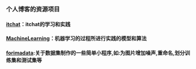 ### 个人博客的资源项目

#### [itchat](https://github.com/King-Key/Blogger/tree/itchat/itchat)：itchat的学习和实践
#### [MachineLearning](https://github.com/King-Key/Blogger/tree/itchat/MachineLearning)：机器学习的过程所进行实践的模型和算法
#### [forimadata](https://github.com/King-Key/Blogger/tree/itchat/Forimgdata):关于数据集制作的一些简单小程序,如:为图片增加噪声,重命名,划分训练集和测试集等

